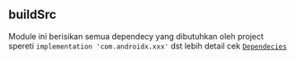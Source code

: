 ## buildSrc

Module ini berisikan semua dependecy yang dibutuhkan oleh project spereti `implementation 'com.androidx.xxx'` dst
lebih detail cek [`Dependecies`](./src/main/java/com/trian/dependecies/Dependencies.kt)